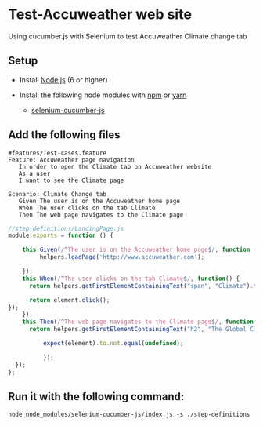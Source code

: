 # Test-Accuweather web site
Using cucumber.js with Selenium to test Accuweather Climate change tab

## Setup
   - Install [Node.js](https://nodejs.org/en/) (6 or higher) 

   - Install the following node modules with [npm](https://www.npmjs.com/) or [yarn](https://yarnpkg.com/en/)

     - [selenium-cucumber-js](https://www.npmjs.com/package/selenium-cucumber-js#installation)
  
     

## Add the following files
```Gherkin
#features/Test-cases.feature
Feature: Accuweather page navigation
   In order to open the Climate tab on Accuweather website
   As a user
   I want to see the Climate page

Scenario: Climate Change tab
   Given The user is on the Accuweather home page
   When The user clicks on the tab Climate
   Then The web page navigates to the Climate page 
```

```Javascript
//step-definitions/LandingPage.js
module.exports = function () {

    this.Given(/^The user is on the Accuweather home page$/, function () {
         helpers.loadPage('http://www.accuweather.com');

    });
    this.When(/^The user clicks on the tab Climate$/, function() {
      return helpers.getFirstElementContainingText("span", "Climate").then(function(element) {

      return element.click();
});
    });
    this.Then(/^The web page navigates to the Climate page$/, function() {
      return helpers.getFirstElementContainingText("h2", "The Global Climate Change Center").then(function(element){

          expect(element).to.not.equal(undefined);

          });
  });
};
```
## Run it with the following  command: 
```
node node_modules/selenium-cucumber-js/index.js -s ./step-definitions
```
